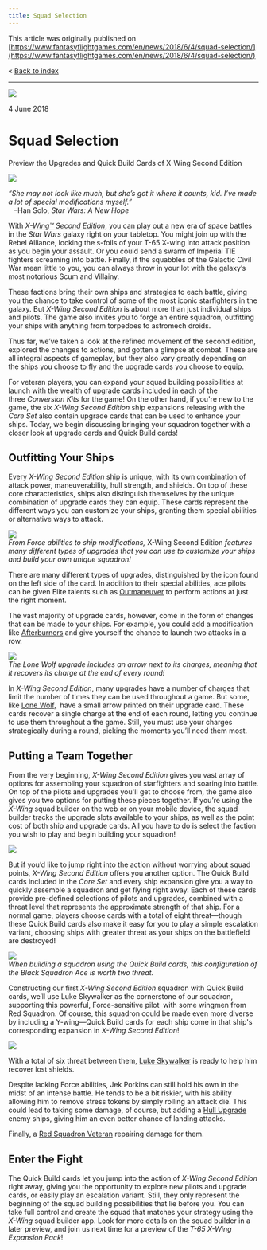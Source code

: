 ```yaml
---
title: Squad Selection
---
```


This article was originally published on [https://www.fantasyflightgames.com/en/news/2018/6/4/squad-selection/](https://www.fantasyflightgames.com/en/news/2018/6/4/squad-selection/)

&laquo; [Back to index](../index.md)

---

![](3264cb5b4531a84dd7a42ab98f0d64e2.jpg)

4 June 2018

Squad Selection
===============

Preview the Upgrades and Quick Build Cards of X-Wing Second Edition

![](c92aaf3f72c3f03531ad44a0e017cbfa.png)

_“She may not look like much, but she’s got it where it counts, kid. I’ve made a lot of special modifications myself.”_  
   –Han Solo, _Star Wars: A New Hope_

With _[X-Wing™ Second Edition](https://www.fantasyflightgames.com/en/products/x-wing-second-edition/)_, you can play out a new era of space battles in the _Star Wars_ galaxy right on your tabletop. You might join up with the Rebel Alliance, locking the s-foils of your T-65 X-wing into attack position as you begin your assault. Or you could send a swarm of Imperial TIE fighters screaming into battle. Finally, if the squabbles of the Galactic Civil War mean little to you, you can always throw in your lot with the galaxy’s most notorious Scum and Villainy.

These factions bring their own ships and strategies to each battle, giving you the chance to take control of some of the most iconic starfighters in the galaxy. But _X-Wing Second Edition_ is about more than just individual ships and pilots. The game also invites you to forge an entire squadron, outfitting your ships with anything from torpedoes to astromech droids.

Thus far, we’ve taken a look at the refined movement of the second edition, explored the changes to actions, and gotten a glimpse at combat. These are all integral aspects of gameplay, but they also vary greatly depending on the ships you choose to fly and the upgrade cards you choose to equip.

For veteran players, you can expand your squad building possibilities at launch with the wealth of upgrade cards included in each of the three _Conversion Kits_ for the game! On the other hand, if you're new to the game, the six _X-Wing Second Edition_ ship expansions releasing with the _Core Set_ also contain upgrade cards that can be used to enhance your ships. Today, we begin discussing bringing your squadron together with a closer look at upgrade cards and Quick Build cards! 

Outfitting Your Ships
---------------------

Every _X-Wing Second Edition_ ship is unique, with its own combination of attack power, maneuverability, hull strength, and shields. On top of these core characteristics, ships also distinguish themselves by the unique combination of upgrade cards they can equip. These cards represent the different ways you can customize your ships, granting them special abilities or alternative ways to attack.

![](7741d65804a5f37bb2694dda25d13e79.jpg)  
_From Force abilities to ship modifications,_ X-Wing Second Edition _features many different types of upgrades that you can use to customize your ships and build your own unique squadron!_

There are many different types of upgrades, distinguished by the icon found on the left side of the card. In addition to their special abilities, ace pilots can be given Elite talents such as [Outmaneuver](7b8df048c5737f29f4b6ee7964eda5a2.png) to perform actions at just the right moment.

The vast majority of upgrade cards, however, come in the form of changes that can be made to your ships. For example, you could add a modification like [Afterburners](34878dec224145e9090d06799a6d818d.png) and give yourself the chance to launch two attacks in a row.

![](7f12269d4a41537c0a24fe7dfcfc4358.png)  
_The Lone Wolf upgrade includes an arrow next to its charges, meaning that it recovers its charge at the end of every round!_

In _X-Wing Second Edition_, many upgrades have a number of charges that limit the number of times they can be used throughout a game. But some, like [Lone Wolf,](1ddfef9704eb3b11295595d6dc7a4340.png)  have a small arrow printed on their upgrade card. These cards recover a single charge at the end of each round, letting you continue to use them throughout a the game. Still, you must use your charges strategically during a round, picking the moments you’ll need them most.

Putting a Team Together
-----------------------

From the very beginning, _X-Wing Second Edition_ gives you vast array of options for assembling your squadron of starfighters and soaring into battle. On top of the pilots and upgrades you'll get to choose from, the game also gives you two options for putting these pieces together. If you’re using the _X-Wing_ squad builder on the web or on your mobile device, the squad builder tracks the upgrade slots available to your ships, as well as the point cost of both ship and upgrade cards. All you have to do is select the faction you wish to play and begin building your squadron!

![](ed2e3ba19b50f55ba48734d854752ec6.png)

But if you’d like to jump right into the action without worrying about squad points, _X-Wing Second Edition_ offers you another option. The Quick Build cards included in the _Core Set_ and every ship expansion give you a way to quickly assemble a squadron and get flying right away. Each of these cards provide pre-defined selections of pilots and upgrades, combined with a threat level that represents the approximate strength of that ship. For a normal game, players choose cards with a total of eight threat—though these Quick Build cards also make it easy for you to play a simple escalation variant, choosing ships with greater threat as your ships on the battlefield are destroyed!

![](a54a1ef4149a94ee32d06788024610c6.png)  
_When building a squadron using the Quick Build cards, this configuration of the Black Squadron Ace is worth two threat._

Constructing our first _X-Wing Second Edition_ squadron with Quick Build cards, we’ll use Luke Skywalker as the cornerstone of our squadron, supporting this powerful, Force-sensitive pilot  with some wingmen from Red Squadron. Of course, this squadron could be made even more diverse by including a Y-wing—Quick Build cards for each ship come in that ship's corresponding expansion in _X-Wing Second Edition_!

![](5f831800b03097e752b8cde22c8cd8eb.png)

With a total of six threat between them, [Luke Skywalker](6cdce8bfbfb01d70bdaa88cd6cf21c93.png) is ready to help him recover lost shields.

Despite lacking Force abilities, Jek Porkins can still hold his own in the midst of an intense battle. He tends to be a bit riskier, with his ability allowing him to remove stress tokens by simply rolling an attack die. This could lead to taking some damage, of course, but adding a [Hull Upgrade](3be6543871d8acc672596aa14dfa5b4d.png) enemy ships, giving him an even better chance of landing attacks.

Finally, a [Red Squadron Veteran](61548214dd74da1ca688704cceef764f.png) repairing damage for them.

Enter the Fight
---------------

The Quick Build cards let you jump into the action of _X-Wing Second Edition_ right away, giving you the opportunity to explore new pilots and upgrade cards, or easily play an escalation variant. Still, they only represent the beginning of the squad building possibilities that lie before you. You can take full control and create the squad that matches your strategy using the _X-Wing_ squad builder app. Look for more details on the squad builder in a later preview, and join us next time for a preview of the _T-65 X-Wing Expansion Pack_!